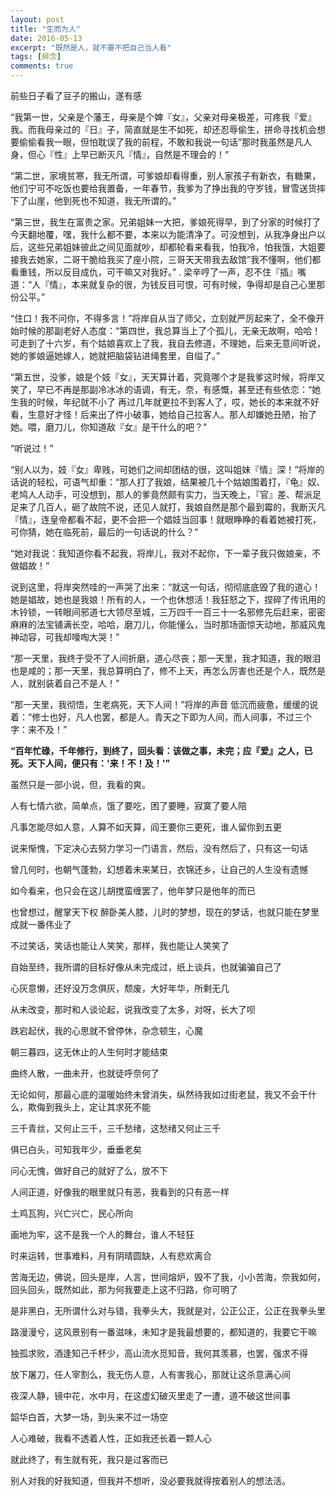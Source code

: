 ```yaml
---
layout: post
title: "生而为人"
date: 2016-05-13
excerpt: "既然是人，就不要不把自己当人看"
tags: [碎念]
comments: true
---
```

前些日子看了豆子的搬山，遂有感

>
“我第一世，父亲是个藩王，母亲是个婢『女』，父亲对母亲极差，可疼我『爱』我。而我母亲过的『日』子，简直就是生不如死，却还忍辱偷生，拼命寻找机会想要偷偷看我一眼，但怕耽误了我的前程，不敢和我说一句话”那时我虽然是凡人身，但心『性』上早已断灭凡『情』，自然是不理会的！”
>
“第二世，家境贫寒，我无所谓，可爹娘却看得重，别人家孩子有新衣，有糖果，他们宁可不吃饭也要给我置备，一年春节，我爹为了挣出我的守岁钱，冒雪送货摔下了山崖，他到死也不知道，我无所谓的。”
>
“第三世，我生在富贵之家。兄弟姐妹一大把，爹娘死得早，到了分家的时候打了今天翻地覆，嘿，我什么都不要，本来以为能清净了。可没想到，从我净身出户以后，这些兄弟姐妹彼此之间见面就吵，却都轮看来看我，怕我冷，怕我饿，大姐要接我去她家，二哥干脆给我买了座小院，三哥天天带我去敌馆”我不懂啊，他们都看重钱，所以反目成仇，可干嘛又对我好。”
.
梁辛哼了一声，忍不住『插』嘴道：“人『情』，本来就复杂的很，为钱反目可恨，可有时候，争得却是自己心里那份公平。”
>
“住口！我不问你，不得多言！”将岸自从当了师父，立刻就严厉起来了，全不像开始时候的那副老好人态度：“第四世，我总算当上了个孤儿，无亲无故啊，哈哈！可走到了十六岁，有个姑娘喜欢上了我，我自去修道，不理她，后来无意间听说，她的爹娘逼她嫁人，她就把脑袋钻进绳套里，自缢了。”
>
“第五世，没爹，娘是个妓『女』，天天算计着，究竟哪个才是我爹这时候，将岸又笑了，早已不再是那副冷冰冰的语调，有无，奈，有感慨，甚至还有些依恋：“她生我的时候，年纪就不小了 再过几年就更拉不到客人了，哎，她长的本来就不好看，生意好才怪！后来出了件小破事，她给自己拉客人。那人却嫌她丑陋，抬了她。喂，磨刀儿，你知道敌『女』是干什么的吧？”
>
“听说过！”
>
“别人以为，妓『女』卑贱，可她们之间却团结的很，这叫姐妹『情』深！”将岸的话说的轻松，可语气却重：“那人打了我娘，结果被几十个姑娘围着打，『龟』奴、老鸠人人动手，可没想到，那人的爹竟然颇有实力，当天晚上，『官』差、帮派足足来了几百人，砸了故院不说，还见人就打，我娘自然是那个最到霉的，我断灭凡『情』，连皇帝都看不起，更不会把一个娼妓当回事！就眼睁睁的看着她被打死，可你猜，她在临死前，最后的一句话说的什么？”
>
“她对我说：我知道你看不起我，将岸儿，我对不起你，下一辈子我只做娘亲，不做娼故！”
>
说到这里，将岸突然哇的一声哭了出来：“就这一句话，彻彻底底毁了我的道心！她是娼故，她也是我娘！所有的人，一个也休想活！我狂怒之下，捏碎了传讯用的木铃锁，一转眼间邪道七大领尽至城，三万四千一百三十一名邪修先后赶来，密密麻麻的法宝铺满长空，哈哈，磨刀儿，你能懂么，当时那场面惊天动地，那威风鬼神动容，可我却嚎啕大哭！”
>
“那一天里，我终于受不了人间折磨，道心尽丧；那一天里，我才知道，我的眼泪也是咸的；那一天里，我总算明白了，修不上天，再怎么厉害也还是个人，既然是人，就别装着自己不是人！”
>
“那一天里，我彻悟，生老病死，天下人间！”将岸的声音 低沉而疲惫，缓缓的说着：“修士也好，凡人也罢，都是人。青天之下即为人间，而人间事，不过三个字：来不及！”
>
**“百年忙碌，千年修行，到终了，回头看：该做之事，未完；应『爱』之人，已死。天下人间，便只有：'来！不！及！'”**


虽然只是一部小说，但，我看的爽。

人有七情六欲，简单点，饿了要吃，困了要睡，寂寞了要人陪

凡事怎能尽如人意，人算不如天算，阎王要你三更死，谁人留你到五更

说来惭愧，下定决心去努力学习一门语言，然后，没有然后了，只有这一句话

曾几何时，也朝气蓬勃，幻想着未来某日，衣锦还乡，让自己的人生没有遗憾

如今看来，也只会在这儿胡搅蛮缠罢了，他年梦只是他年的而已

也曾想过，醒掌天下权 醉卧美人膝，儿时的梦想，现在的梦话，也就只能在梦里成就一番伟业了

不过笑话，笑话也能让人笑笑，那样，我也能让人笑笑了

自始至终，我所谓的目标好像从未完成过，纸上谈兵，也就骗骗自己了

心灰意懒，还好没万念俱灰，颓废，大好年华，所剩无几

从未改变，那时和人谈论起，说我改变了太多，对呀，长大了呗

跌宕起伏，我的心思就不曾停休，杂念顿生，心魔

朝三暮四，这无休止的人生何时才能结束

曲终人散，一曲未开，也就徒呼奈何了

无论如何，那最心底的温暖始终未曾消失，纵然待我如过街老鼠，我又不会干什么，欺侮到我头上，定让其求死不能

三千青丝，又何止三千，三千愁绪，这愁绪又何止三千

俱已白头，可知我年少，垂垂老矣

问心无愧，做好自己的就好了么，放不下

人间正道，好像我的眼里就只有恶，我看到的只有恶一样

土鸡瓦狗，兴亡兴亡，民心所向

画地为牢，这不是我一个人的舞台，谁人不轻狂

时来运转，世事难料，月有阴晴圆缺，人有悲欢离合

苦海无边，佛说，回头是岸，人言，世间熔炉，毁不了我，小小苦海，奈我如何，回头回头，既然如此，那为何我要走上这不归路，你可明了

是非黑白，无所谓什么对与错，我拳头大，我就是对，公正公正，公正在我拳头里

路漫漫兮，这风景别有一番滋味，未知才是我最想要的，都知道的，我要它干嘛

独孤求败，酒逢知己千杯少，高山流水觅知音，我何其羡慕，也罢，强求不得

放下屠刀，任人宰割么，我无伤人意，人有害我心，那就让这杀意满心间

夜深人静，镜中花，水中月，在这虚幻破灭里走了一遭，道不破这世间事

韶华白首，大梦一场，到头来不过一场空

人心难破，我看不透着人性，正如我还长着一颗人心

就此终了，有生就有死，我只是过客而已


别人对我的好我知道，但我并不想听，没必要我就得按着别人的想法活。


















































